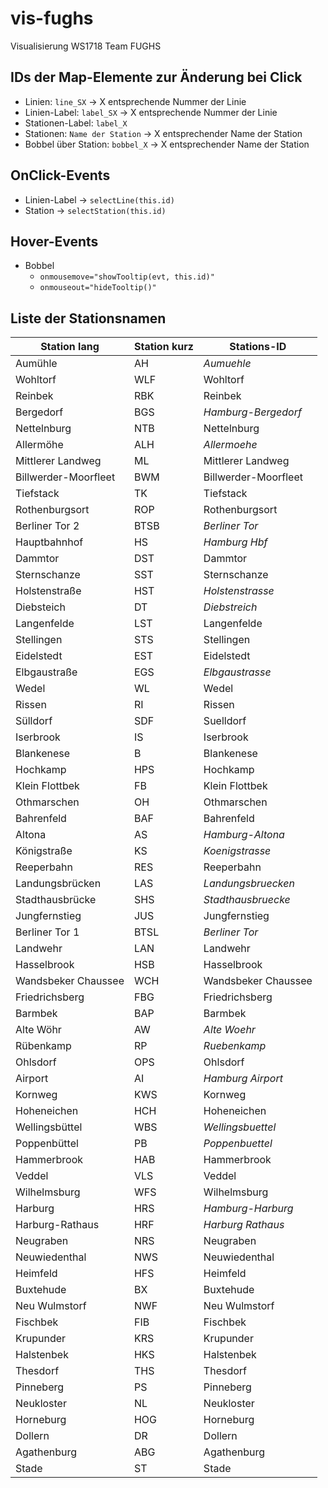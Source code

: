 # vis-fughs
Visualisierung WS1718 Team FUGHS

## IDs der Map-Elemente zur Änderung bei Click
* Linien: `line_SX` -> X entsprechende Nummer der Linie
* Linien-Label: `label_SX` -> X entsprechende Nummer der Linie
* Stationen-Label: `label_X`
* Stationen: `Name der Station` -> X entsprechender Name der Station
* Bobbel über Station: `bobbel_X` -> X entsprechender Name der Station

## OnClick-Events
* Linien-Label -> `selectLine(this.id)`
* Station -> `selectStation(this.id)`

## Hover-Events 
* Bobbel
  * `onmousemove="showTooltip(evt, this.id)"`
  * `onmouseout="hideTooltip()"`

## Liste der Stationsnamen
Station lang | Station kurz | Stations-ID
--- | --- | ---
Aumühle | AH | *Aumuehle*
Wohltorf | WLF | Wohltorf
Reinbek | RBK | Reinbek
Bergedorf | BGS | *Hamburg-Bergedorf*
Nettelnburg | NTB | Nettelnburg
Allermöhe | ALH | *Allermoehe*
Mittlerer Landweg | ML | Mittlerer Landweg
Billwerder-Moorfleet | BWM | Billwerder-Moorfleet
Tiefstack | TK | Tiefstack
Rothenburgsort | ROP | Rothenburgsort
Berliner Tor 2 | BTSB | *Berliner Tor*
Hauptbahnhof | HS | *Hamburg Hbf*
Dammtor | DST | Dammtor
Sternschanze | SST | Sternschanze
Holstenstraße | HST | *Holstenstrasse*
Diebsteich | DT | *Diebstreich*
Langenfelde | LST | Langenfelde
Stellingen | STS | Stellingen
Eidelstedt | EST | Eidelstedt
Elbgaustraße | EGS | *Elbgaustrasse*
Wedel | WL | Wedel
Rissen | RI | Rissen
Sülldorf | SDF | Suelldorf
Iserbrook | IS | Iserbrook
Blankenese | B | Blankenese
Hochkamp | HPS | Hochkamp
Klein Flottbek | FB | Klein Flottbek
Othmarschen | OH | Othmarschen
Bahrenfeld | BAF | Bahrenfeld
Altona | AS | *Hamburg-Altona*
Königstraße | KS | *Koenigstrasse*
Reeperbahn | RES | Reeperbahn
Landungsbrücken | LAS | *Landungsbruecken*
Stadthausbrücke | SHS | *Stadthausbruecke*
Jungfernstieg | JUS | Jungfernstieg
Berliner Tor 1 | BTSL | *Berliner Tor*
Landwehr | LAN | Landwehr
Hasselbrook | HSB | Hasselbrook
Wandsbeker Chaussee | WCH | Wandsbeker Chaussee
Friedrichsberg | FBG | Friedrichsberg
Barmbek | BAP | Barmbek
Alte Wöhr | AW | *Alte Woehr*
Rübenkamp | RP | *Ruebenkamp*
Ohlsdorf | OPS | Ohlsdorf
Airport | AI | *Hamburg Airport*
Kornweg | KWS | Kornweg
Hoheneichen | HCH | Hoheneichen
Wellingsbüttel | WBS | *Wellingsbuettel*
Poppenbüttel | PB | *Poppenbuettel*
Hammerbrook | HAB | Hammerbrook
Veddel | VLS | Veddel
Wilhelmsburg | WFS | Wilhelmsburg
Harburg | HRS | *Hamburg-Harburg*
Harburg-Rathaus | HRF | *Harburg Rathaus*
Neugraben | NRS | Neugraben
Neuwiedenthal | NWS | Neuwiedenthal
Heimfeld | HFS | Heimfeld
Buxtehude | BX | Buxtehude
Neu Wulmstorf | NWF | Neu Wulmstorf
Fischbek | FIB | Fischbek
Krupunder | KRS | Krupunder
Halstenbek | HKS | Halstenbek
Thesdorf | THS | Thesdorf
Pinneberg | PS | Pinneberg
Neukloster | NL | Neukloster
Horneburg | HOG | Horneburg
Dollern | DR | Dollern
Agathenburg | ABG | Agathenburg
Stade | ST | Stade
